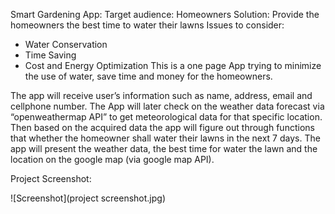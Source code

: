 Smart Gardening App:
Target audience: Homeowners
Solution: Provide the homeowners the best time to water their lawns
Issues to consider:  
-	 Water Conservation
-	Time Saving
-	Cost and Energy Optimization
This is a one page App trying to minimize the use of water, save time and money for the homeowners.

The app will receive user’s information such as name, address, email and cellphone number. The App will later check on the weather data forecast via “openweathermap API” to get meteorological data for that specific location. Then based on the acquired data the app will figure out through functions that whether the homeowner shall water their lawns in the next 7 days.
The app will present the weather data, the best time for water the lawn and the location on the google map (via google map API).

Project Screenshot:

![Screenshot](project screenshot.jpg)
